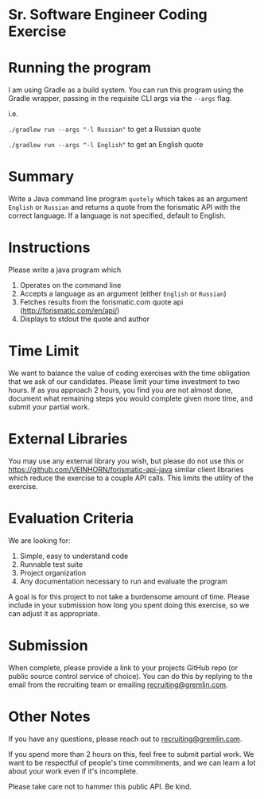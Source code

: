 # Sr. Software Engineer Coding Exercise

# Running the program
I am using Gradle as a build system. You can run this program using the Gradle wrapper, passing in the requisite CLI args via the `--args` flag. 

i.e.

`./gradlew run --args "-l Russian"` to get a Russian quote

`./gradlew run --args "-l English"` to get an English quote

# Summary
Write a Java command line program `quotely` which takes as an argument `English` or `Russian` and returns a quote from the forismatic API with the correct language.
If a language is not specified, default to English.

# Instructions

Please write a java program which
1. Operates on the command line
1. Accepts a language as an argument (either `English` or `Russian`)
1. Fetches results from the forismatic.com quote api (http://forismatic.com/en/api/)
1. Displays to stdout the quote and author

# Time Limit

We want to balance the value of coding exercises with the time obligation that we ask of our candidates. Please limit your time investment to two hours. If as you approach 2 hours, you find you are not almost done, document what remaining steps you would complete given more time, and submit your partial work.

# External Libraries

You may use any external library you wish, but please do not use this or https://github.com/VEINHORN/forismatic-api-java similar client libraries which reduce the exercise to a couple API calls. This limits the utility of the exercise.

# Evaluation Criteria

We are looking for:

1. Simple, easy to understand code
1. Runnable test suite
1. Project organization
1. Any documentation necessary to run and evaluate the program

A goal is for this project to not take a burdensome amount of time. Please include in your submission how long you spent doing this exercise, so we can adjust it as appropriate.

# Submission

When complete, please provide a link to your projects GitHub repo (or public source control service of choice). You can do this by replying to the email from the recruiting team or emailing recruiting@gremlin.com.

# Other Notes
If you have any questions, please reach out to recruiting@gremlin.com.

If you spend more than 2 hours on this, feel free to submit partial work. We want to be respectful of people's time commitments, and we can learn a lot about your work even if it's incomplete.

Please take care not to hammer this public API. Be kind.
